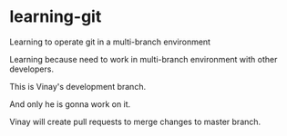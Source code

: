 # learning-git
Learning to operate git in a multi-branch environment

Learning because need to work in multi-branch environment with other developers.

This is Vinay's development branch.

And only he is gonna work on it.

Vinay will create pull requests to merge changes to master branch.